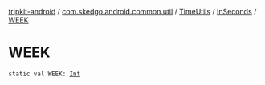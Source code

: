 [tripkit-android](../../../index.md) / [com.skedgo.android.common.util](../../index.md) / [TimeUtils](../index.md) / [InSeconds](index.md) / [WEEK](./-w-e-e-k.md)

# WEEK

`static val WEEK: `[`Int`](https://kotlinlang.org/api/latest/jvm/stdlib/kotlin/-int/index.html)